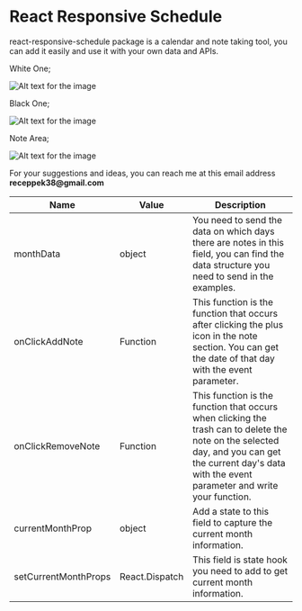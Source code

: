 # React Responsive Schedule

react-responsive-schedule package is a calendar and note taking tool, you can add it easily and use it with your own data and APIs.

White One;

![Alt text for the image](./assets/images/white.png)

Black One;

![Alt text for the image](./assets/images/black.png)

Note Area;

![Alt text for the image](./assets/images/note.png)

For your suggestions and ideas, you can reach me at this email address __receppek38@gmail.com__

| Name     | Value     | Description     |
|--------------|--------------|--------------|
| monthData | object | You need to send the data on which days there are notes in this field, you can find the data structure you need to send in the examples. |
| onClickAddNote | Function | This function is the function that occurs after clicking the plus icon in the note section. You can get the date of that day with the event parameter. |
| onClickRemoveNote | Function | This function is the function that occurs when clicking the trash can to delete the note on the selected day, and you can get the current day's data with the event parameter and write your function. |
| currentMonthProp | object | Add a state to this field to capture the current month information. |
| setCurrentMonthProps | React.Dispatch | This field is state hook you need to add to get current month information. |
